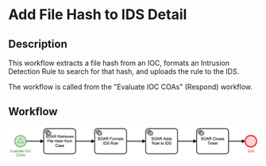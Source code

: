 # Add File Hash to IDS Detail

## Description
This workflow extracts a file hash from an IOC, formats an Intrusion Detection Rule to
search for that hash, and uploads the rule to the IDS.

The workflow is called from the "Evaluate IOC COAs" (Respond) workflow.

## Workflow 

![Add File Hash to IDS](Add_File_Hash_to_IDS.png)